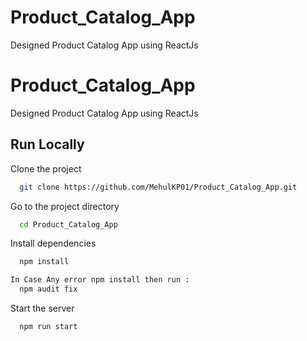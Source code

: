 # Product_Catalog_App
Designed Product Catalog App using ReactJs

# Product_Catalog_App
Designed Product Catalog App using ReactJs


## Run Locally

Clone the project

```bash
  git clone https://github.com/MehulKP01/Product_Catalog_App.git
```

Go to the project directory

```bash
  cd Product_Catalog_App
```

Install dependencies

```bash
  npm install 
```

```bash
In Case Any error npm install then run : 
  npm audit fix
```

Start the server

```bash
  npm run start
```
